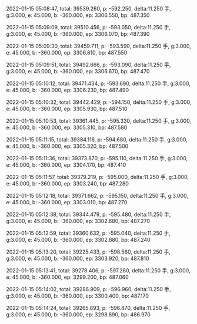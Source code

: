 2022-01-15 05:08:47, total: 39539.260, p: -592.250, delta:11.250 手, g:3.000, e: 45.000, b: -360.000, ep: 3306.550, bp: 487.350

2022-01-15 05:09:09, total: 39510.456, p: -593.050, delta:11.250 手, g:3.000, e: 45.000, b: -360.000, ep: 3306.070, bp: 487.390

2022-01-15 05:09:30, total: 39459.711, p: -593.590, delta:11.250 手, g:3.000, e: 45.000, b: -360.000, ep: 3306.810, bp: 487.550

2022-01-15 05:09:51, total: 39492.666, p: -593.090, delta:11.250 手, g:3.000, e: 45.000, b: -360.000, ep: 3306.670, bp: 487.470

2022-01-15 05:10:12, total: 39471.434, p: -593.690, delta:11.250 手, g:3.000, e: 45.000, b: -360.000, ep: 3306.230, bp: 487.490

2022-01-15 05:10:32, total: 39442.429, p: -594.150, delta:11.250 手, g:3.000, e: 45.000, b: -360.000, ep: 3305.930, bp: 487.510

2022-01-15 05:10:53, total: 39361.445, p: -595.330, delta:11.250 手, g:3.000, e: 45.000, b: -360.000, ep: 3305.310, bp: 487.580

2022-01-15 05:11:15, total: 39384.116, p: -594.680, delta:11.250 手, g:3.000, e: 45.000, b: -360.000, ep: 3305.320, bp: 487.500

2022-01-15 05:11:36, total: 39373.870, p: -595.110, delta:11.250 手, g:3.000, e: 45.000, b: -360.000, ep: 3304.170, bp: 487.410

2022-01-15 05:11:57, total: 39379.219, p: -595.000, delta:11.250 手, g:3.000, e: 45.000, b: -360.000, ep: 3303.240, bp: 487.280

2022-01-15 05:12:18, total: 39371.662, p: -595.150, delta:11.250 手, g:3.000, e: 45.000, b: -360.000, ep: 3303.010, bp: 487.270

2022-01-15 05:12:38, total: 39344.479, p: -595.480, delta:11.250 手, g:3.000, e: 45.000, b: -360.000, ep: 3302.680, bp: 487.270

2022-01-15 05:12:59, total: 39360.632, p: -595.040, delta:11.250 手, g:3.000, e: 45.000, b: -360.000, ep: 3302.880, bp: 487.240

2022-01-15 05:13:20, total: 39225.433, p: -598.560, delta:11.250 手, g:3.000, e: 45.000, b: -360.000, ep: 3303.920, bp: 487.810

2022-01-15 05:13:41, total: 39278.406, p: -597.280, delta:11.250 手, g:3.000, e: 45.000, b: -360.000, ep: 3299.200, bp: 487.060

2022-01-15 05:14:02, total: 39286.909, p: -596.960, delta:11.250 手, g:3.000, e: 45.000, b: -360.000, ep: 3300.400, bp: 487.170

2022-01-15 05:14:24, total: 39265.893, p: -596.870, delta:11.250 手, g:3.000, e: 45.000, b: -360.000, ep: 3298.890, bp: 486.970